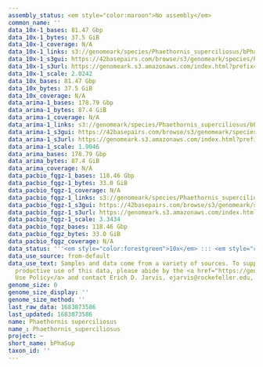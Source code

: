 ```yaml
---
assembly_status: <em style="color:maroon">No assembly</em>
common_name: ''
data_10x-1_bases: 81.47 Gbp
data_10x-1_bytes: 37.5 GiB
data_10x-1_coverage: N/A
data_10x-1_links: s3://genomeark/species/Phaethornis_superciliosus/bPhaSup1/genomic_data/10x/<br>
data_10x-1_s3gui: https://42basepairs.com/browse/s3/genomeark/species/Phaethornis_superciliosus/bPhaSup1/genomic_data/10x/
data_10x-1_s3url: https://genomeark.s3.amazonaws.com/index.html?prefix=species/Phaethornis_superciliosus/bPhaSup1/genomic_data/10x/
data_10x-1_scale: 2.0242
data_10x_bases: 81.47 Gbp
data_10x_bytes: 37.5 GiB
data_10x_coverage: N/A
data_arima-1_bases: 178.79 Gbp
data_arima-1_bytes: 87.4 GiB
data_arima-1_coverage: N/A
data_arima-1_links: s3://genomeark/species/Phaethornis_superciliosus/bPhaSup1/genomic_data/arima/<br>
data_arima-1_s3gui: https://42basepairs.com/browse/s3/genomeark/species/Phaethornis_superciliosus/bPhaSup1/genomic_data/arima/
data_arima-1_s3url: https://genomeark.s3.amazonaws.com/index.html?prefix=species/Phaethornis_superciliosus/bPhaSup1/genomic_data/arima/
data_arima-1_scale: 1.9046
data_arima_bases: 178.79 Gbp
data_arima_bytes: 87.4 GiB
data_arima_coverage: N/A
data_pacbio_fqgz-1_bases: 118.46 Gbp
data_pacbio_fqgz-1_bytes: 33.0 GiB
data_pacbio_fqgz-1_coverage: N/A
data_pacbio_fqgz-1_links: s3://genomeark/species/Phaethornis_superciliosus/bPhaSup1/genomic_data/pacbio_fqgz/<br>
data_pacbio_fqgz-1_s3gui: https://42basepairs.com/browse/s3/genomeark/species/Phaethornis_superciliosus/bPhaSup1/genomic_data/pacbio_fqgz/
data_pacbio_fqgz-1_s3url: https://genomeark.s3.amazonaws.com/index.html?prefix=species/Phaethornis_superciliosus/bPhaSup1/genomic_data/pacbio_fqgz/
data_pacbio_fqgz-1_scale: 3.3434
data_pacbio_fqgz_bases: 118.46 Gbp
data_pacbio_fqgz_bytes: 33.0 GiB
data_pacbio_fqgz_coverage: N/A
data_status: '''<em style="color:forestgreen">10x</em> ::: <em style="color:forestgreen">Arima</em>'''
data_use_source: from-default
data_use_text: Samples and data come from a variety of sources. To support fair and
  productive use of this data, please abide by the <a href="https://genome10k.soe.ucsc.edu/data-use-policies/">Data
  Use Policy</a> and contact Erich D. Jarvis, ejarvis@rockefeller.edu, with any questions.
genome_size: 0
genome_size_display: ''
genome_size_method: ''
last_raw_data: 1683873586
last_updated: 1683873586
name: Phaethornis superciliosus
name_: Phaethornis_superciliosus
project: ~
short_name: bPhaSup
taxon_id: ''
---
```


